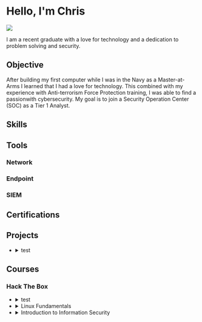 # Hello, I'm Chris

<a href="https://linkedin.com/in/christopher-wickline-32b594285"><img src="https://img.shields.io/badge/-LinkedIn-0072b1?&style=for-the-badge&logo=linkedin&logoColor=white" /></a>

I am a recent graduate with a love for technology and a dedication to problem solving and security.

## Objective
After building my first computer while I was in the Navy as a Master-at-Arms I learned that I had a love for technology. This combined with my experience with Anti-terrorism Force Protection training, I was able to find a passionwith cybersecurity. My goal is to join a Security Operation Center (SOC) as a Tier 1 Analyst.

## Skills



## Tools



### Network



### Endpoint



### SIEM



## Certifications



## Projects

- <details>
    <summary>test</summary>
    
    A responsive portfolio website built with HTML, CSS, and JavaScript.
  </details>

## Courses

### Hack The Box

- <details>
    <summary>test</summary>
    
    A responsive portfolio website built with HTML, CSS, and JavaScript.
  </details>
- <details>
    <summary>Linux Fundamentals</summary>
    
    This module covers the fundamentals required to work comfortably with the Linux operating system and shell.
  </details>

- <details>
    <summary>Introduction to Information Security</summary>
    <p>
    This theoretical module provides a comprehensive introduction to the foundational components of information security, focusing on the structure and operation of effective InfoSec frameworks. It explores the theoretical roles of security applications across networks, software, mobile devices, cloud environments, and operational systems, emphasizing their importance in protecting organizational assets. Students will gain an understanding of common threats, including malware and advanced persistent threats (APTs), alongside strategies for mitigating these risks. The module also introduces the roles and responsibilities of security teams and InfoSec professionals, equipping students with the confidence to advance their knowledge and explore specialized areas within the field.
    </p>
  </details>
  
  
  
